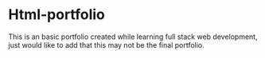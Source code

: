 # Html-portfolio
This is an basic portfolio created while learning full stack web development, just would like to add that this may not be the final portfolio. 
